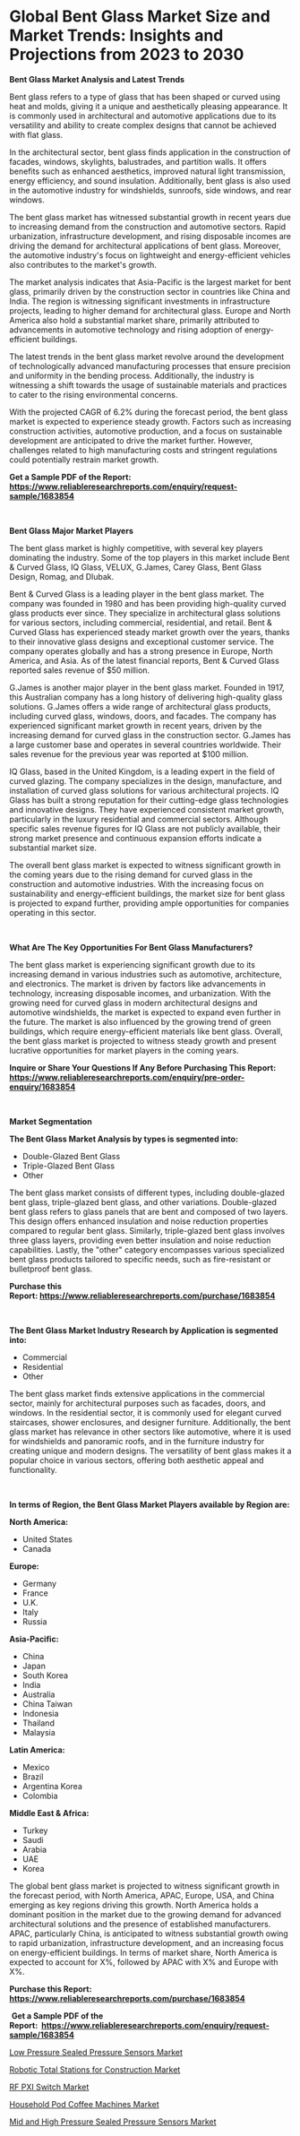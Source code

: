 <p><h1>Global Bent Glass Market Size and Market Trends: Insights and Projections from 2023 to 2030</h1></p><p><strong>Bent Glass Market Analysis and Latest Trends</strong></p>
<p><p>Bent glass refers to a type of glass that has been shaped or curved using heat and molds, giving it a unique and aesthetically pleasing appearance. It is commonly used in architectural and automotive applications due to its versatility and ability to create complex designs that cannot be achieved with flat glass.</p><p>In the architectural sector, bent glass finds application in the construction of facades, windows, skylights, balustrades, and partition walls. It offers benefits such as enhanced aesthetics, improved natural light transmission, energy efficiency, and sound insulation. Additionally, bent glass is also used in the automotive industry for windshields, sunroofs, side windows, and rear windows.</p><p>The bent glass market has witnessed substantial growth in recent years due to increasing demand from the construction and automotive sectors. Rapid urbanization, infrastructure development, and rising disposable incomes are driving the demand for architectural applications of bent glass. Moreover, the automotive industry's focus on lightweight and energy-efficient vehicles also contributes to the market's growth.</p><p>The market analysis indicates that Asia-Pacific is the largest market for bent glass, primarily driven by the construction sector in countries like China and India. The region is witnessing significant investments in infrastructure projects, leading to higher demand for architectural glass. Europe and North America also hold a substantial market share, primarily attributed to advancements in automotive technology and rising adoption of energy-efficient buildings.</p><p>The latest trends in the bent glass market revolve around the development of technologically advanced manufacturing processes that ensure precision and uniformity in the bending process. Additionally, the industry is witnessing a shift towards the usage of sustainable materials and practices to cater to the rising environmental concerns.</p><p>With the projected CAGR of 6.2% during the forecast period, the bent glass market is expected to experience steady growth. Factors such as increasing construction activities, automotive production, and a focus on sustainable development are anticipated to drive the market further. However, challenges related to high manufacturing costs and stringent regulations could potentially restrain market growth.</p></p>
<p><strong>Get a Sample PDF of the Report:&nbsp; <a href="https://www.reliableresearchreports.com/enquiry/request-sample/1683854">https://www.reliableresearchreports.com/enquiry/request-sample/1683854</a></strong></p>
<p>&nbsp;</p>
<p><strong>Bent Glass Major Market Players</strong></p>
<p><p>The bent glass market is highly competitive, with several key players dominating the industry. Some of the top players in this market include Bent & Curved Glass, IQ Glass, VELUX, G.James, Carey Glass, Bent Glass Design, Romag, and Dlubak.</p><p>Bent & Curved Glass is a leading player in the bent glass market. The company was founded in 1980 and has been providing high-quality curved glass products ever since. They specialize in architectural glass solutions for various sectors, including commercial, residential, and retail. Bent & Curved Glass has experienced steady market growth over the years, thanks to their innovative glass designs and exceptional customer service. The company operates globally and has a strong presence in Europe, North America, and Asia. As of the latest financial reports, Bent & Curved Glass reported sales revenue of $50 million.</p><p>G.James is another major player in the bent glass market. Founded in 1917, this Australian company has a long history of delivering high-quality glass solutions. G.James offers a wide range of architectural glass products, including curved glass, windows, doors, and facades. The company has experienced significant market growth in recent years, driven by the increasing demand for curved glass in the construction sector. G.James has a large customer base and operates in several countries worldwide. Their sales revenue for the previous year was reported at $100 million.</p><p>IQ Glass, based in the United Kingdom, is a leading expert in the field of curved glazing. The company specializes in the design, manufacture, and installation of curved glass solutions for various architectural projects. IQ Glass has built a strong reputation for their cutting-edge glass technologies and innovative designs. They have experienced consistent market growth, particularly in the luxury residential and commercial sectors. Although specific sales revenue figures for IQ Glass are not publicly available, their strong market presence and continuous expansion efforts indicate a substantial market size.</p><p>The overall bent glass market is expected to witness significant growth in the coming years due to the rising demand for curved glass in the construction and automotive industries. With the increasing focus on sustainability and energy-efficient buildings, the market size for bent glass is projected to expand further, providing ample opportunities for companies operating in this sector.</p></p>
<p>&nbsp;</p>
<p><strong>What Are The Key Opportunities For Bent Glass Manufacturers?</strong></p>
<p><p>The bent glass market is experiencing significant growth due to its increasing demand in various industries such as automotive, architecture, and electronics. The market is driven by factors like advancements in technology, increasing disposable incomes, and urbanization. With the growing need for curved glass in modern architectural designs and automotive windshields, the market is expected to expand even further in the future. The market is also influenced by the growing trend of green buildings, which require energy-efficient materials like bent glass. Overall, the bent glass market is projected to witness steady growth and present lucrative opportunities for market players in the coming years.</p></p>
<p><strong>Inquire or Share Your Questions If Any Before Purchasing This Report: <a href="https://www.reliableresearchreports.com/enquiry/pre-order-enquiry/1683854">https://www.reliableresearchreports.com/enquiry/pre-order-enquiry/1683854</a></strong></p>
<p>&nbsp;</p>
<p><strong>Market Segmentation</strong></p>
<p><strong>The Bent Glass Market Analysis by types is segmented into:</strong></p>
<p><ul><li>Double-Glazed Bent Glass</li><li>Triple-Glazed Bent Glass</li><li>Other</li></ul></p>
<p><p>The bent glass market consists of different types, including double-glazed bent glass, triple-glazed bent glass, and other variations. Double-glazed bent glass refers to glass panels that are bent and composed of two layers. This design offers enhanced insulation and noise reduction properties compared to regular bent glass. Similarly, triple-glazed bent glass involves three glass layers, providing even better insulation and noise reduction capabilities. Lastly, the "other" category encompasses various specialized bent glass products tailored to specific needs, such as fire-resistant or bulletproof bent glass.</p></p>
<p><strong>Purchase this Report:&nbsp;<a href="https://www.reliableresearchreports.com/purchase/1683854">https://www.reliableresearchreports.com/purchase/1683854</a></strong></p>
<p>&nbsp;</p>
<p><strong>The Bent Glass Market Industry Research by Application is segmented into:</strong></p>
<p><ul><li>Commercial</li><li>Residential</li><li>Other</li></ul></p>
<p><p>The bent glass market finds extensive applications in the commercial sector, mainly for architectural purposes such as facades, doors, and windows. In the residential sector, it is commonly used for elegant curved staircases, shower enclosures, and designer furniture. Additionally, the bent glass market has relevance in other sectors like automotive, where it is used for windshields and panoramic roofs, and in the furniture industry for creating unique and modern designs. The versatility of bent glass makes it a popular choice in various sectors, offering both aesthetic appeal and functionality.</p></p>
<p>&nbsp;</p>
<p><strong>In terms of Region, the Bent Glass Market Players available by Region are:</strong></p>
<p>
    <p> <strong> North America: </strong>
        <ul>
            <li>United States</li>
            <li>Canada</li>
        </ul>
        </p> 
    <p> <strong> Europe: </strong>
        <ul>
            <li>Germany</li>
            <li>France</li>
            <li>U.K.</li>
            <li>Italy</li>
            <li>Russia</li>
        </ul>
        </p> 
    <p> <strong> Asia-Pacific: </strong>
        <ul>
            <li>China</li>
            <li>Japan</li>
            <li>South Korea</li>
            <li>India</li>
            <li>Australia</li>
            <li>China Taiwan</li>
            <li>Indonesia</li>
            <li>Thailand</li>
            <li>Malaysia</li>
        </ul>
        </p> 
    <p> <strong> Latin America: </strong>
        <ul>
            <li>Mexico</li>
            <li>Brazil</li>
            <li>Argentina Korea</li>
            <li>Colombia</li>
        </ul>
        </p> 
    <p> <strong> Middle East & Africa: </strong>
        <ul>
            <li>Turkey</li>
            <li>Saudi</li>
            <li>Arabia</li>
            <li>UAE</li>
            <li>Korea</li>
        </ul>
    </p>
    </p>
<p><p>The global bent glass market is projected to witness significant growth in the forecast period, with North America, APAC, Europe, USA, and China emerging as key regions driving this growth. North America holds a dominant position in the market due to the growing demand for advanced architectural solutions and the presence of established manufacturers. APAC, particularly China, is anticipated to witness substantial growth owing to rapid urbanization, infrastructure development, and an increasing focus on energy-efficient buildings. In terms of market share, North America is expected to account for X%, followed by APAC with X% and Europe with X%.</p></p>
<p><strong>Purchase this Report: <a href="https://www.reliableresearchreports.com/purchase/1683854">https://www.reliableresearchreports.com/purchase/1683854</a></strong></p>
<p>&nbsp;<strong>Get a Sample PDF of the Report:&nbsp;&nbsp;<a href="https://www.reliableresearchreports.com/enquiry/request-sample/1683854">https://www.reliableresearchreports.com/enquiry/request-sample/1683854</a></strong></p>
<p><strong></strong></p>
<p><p><a href="https://medium.com/@vergiekunze/low-pressure-sealed-pressure-sensors-market-research-report-its-history-and-forecast-2023-to-2030-8923aec70a3c">Low Pressure Sealed Pressure Sensors Market</a></p><p><a href="https://medium.com/@sarademiri71/robotic-total-stations-for-construction-market-share-evolution-and-market-growth-trends-2023-2030-d4b0839ee615">Robotic Total Stations for Construction Market</a></p><p><a href="https://medium.com/@anilaxhafa2022/rf-pxi-switch-market-research-report-its-history-and-forecast-2023-to-2030-e8201e7b4b2b">RF PXI Switch Market</a></p><p><a href="https://medium.com/@joycelucas56/household-pod-coffee-machines-market-report-reveals-the-latest-trends-and-growth-opportunities-of-a6f106ed07f9">Household Pod Coffee Machines Market</a></p><p><a href="https://medium.com/@lacyquitzon/mid-and-high-pressure-sealed-pressure-sensors-market-size-cagr-trends-2024-2030-1bdcbf08f27d">Mid and High Pressure Sealed Pressure Sensors Market</a></p></p>